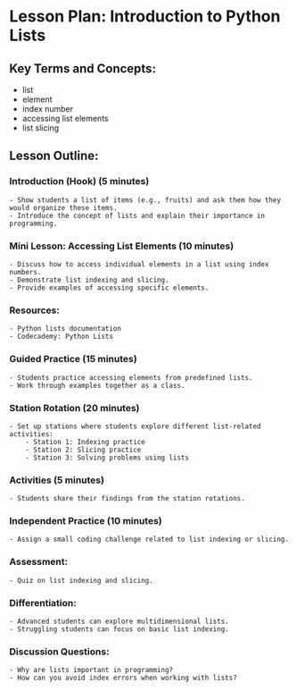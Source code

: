 
# Lesson Plan: Introduction to Python Lists

## Key Terms and Concepts:
- list
- element
- index number
- accessing list elements
- list slicing

## Lesson Outline:

### Introduction (Hook) (5 minutes)
    - Show students a list of items (e.g., fruits) and ask them how they would organize these items.
    - Introduce the concept of lists and explain their importance in programming.
### Mini Lesson: Accessing List Elements (10 minutes)
    - Discuss how to access individual elements in a list using index numbers.
    - Demonstrate list indexing and slicing.
    - Provide examples of accessing specific elements.
### Resources:
    - Python lists documentation
    - Codecademy: Python Lists
### Guided Practice (15 minutes)
    - Students practice accessing elements from predefined lists.
    - Work through examples together as a class.
### Station Rotation (20 minutes)
    - Set up stations where students explore different list-related activities:
        - Station 1: Indexing practice
        - Station 2: Slicing practice
        - Station 3: Solving problems using lists
### Activities (5 minutes)
    - Students share their findings from the station rotations.
### Independent Practice (10 minutes)
    - Assign a small coding challenge related to list indexing or slicing.
### Assessment:
    - Quiz on list indexing and slicing.
### Differentiation:
    - Advanced students can explore multidimensional lists.
    - Struggling students can focus on basic list indexing.
### Discussion Questions:
    - Why are lists important in programming?
    - How can you avoid index errors when working with lists?
